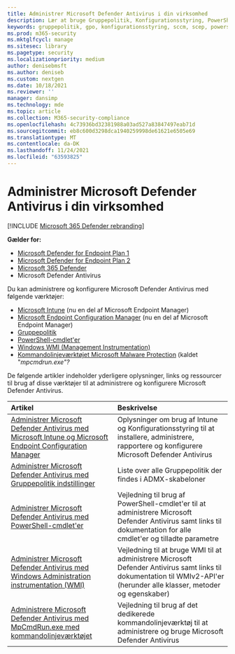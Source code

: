 ```yaml
---
title: Administrer Microsoft Defender Antivirus i din virksomhed
description: Lær at bruge Gruppepolitik, Konfigurationsstyring, PowerShell, WMI, Intune og kommandolinjen til at administrere Microsoft Defender AV
keywords: gruppepolitik, gpo, konfigurationsstyring, sccm, scep, powershell, wmi, intune, defender, antivirus, antimalware, sikkerhed, beskyttelse
ms.prod: m365-security
ms.mktglfcycl: manage
ms.sitesec: library
ms.pagetype: security
ms.localizationpriority: medium
author: denisebmsft
ms.author: deniseb
ms.custom: nextgen
ms.date: 10/18/2021
ms.reviewer: ''
manager: dansimp
ms.technology: mde
ms.topic: article
ms.collection: M365-security-compliance
ms.openlocfilehash: 4c73936bd32381988a03ad527a83847497eab71d
ms.sourcegitcommit: eb8c600d3298dca1940259998de61621e6505e69
ms.translationtype: MT
ms.contentlocale: da-DK
ms.lasthandoff: 11/24/2021
ms.locfileid: "63593825"
---
```

# <a name="manage-microsoft-defender-antivirus-in-your-business"></a>Administrer Microsoft Defender Antivirus i din virksomhed

[!INCLUDE [Microsoft 365 Defender rebranding](../../includes/microsoft-defender.md)]


**Gælder for:**

- [Microsoft Defender for Endpoint Plan 1](https://go.microsoft.com/fwlink/p/?linkid=2154037)
- [Microsoft Defender for Endpoint Plan 2](https://go.microsoft.com/fwlink/p/?linkid=2154037)
- [Microsoft 365 Defender](https://go.microsoft.com/fwlink/?linkid=2118804)
- Microsoft Defender Antivirus

Du kan administrere og konfigurere Microsoft Defender Antivirus med følgende værktøjer:

- [Microsoft Intune](/mem/intune/protect/endpoint-security-antivirus-policy) (nu en del af Microsoft Endpoint Manager)
- [Microsoft Endpoint Configuration Manager](/mem/configmgr/protect/deploy-use/endpoint-protection-configure) (nu en del af Microsoft Endpoint Manager)
- [Gruppepolitik](./use-group-policy-microsoft-defender-antivirus.md)
- [PowerShell-cmdlet'er](./use-powershell-cmdlets-microsoft-defender-antivirus.md)
- [Windows WMI (Management Instrumentation)](./use-wmi-microsoft-defender-antivirus.md)
- [Kommandolinjeværktøjet Microsoft Malware Protection](./command-line-arguments-microsoft-defender-antivirus.md) (kaldet "*mpcmdrun.exe"?*

De følgende artikler indeholder yderligere oplysninger, links og ressourcer til brug af disse værktøjer til at administrere og konfigurere Microsoft Defender Antivirus.

|Artikel|Beskrivelse|
|:---|:---|
|[Administrer Microsoft Defender Antivirus med Microsoft Intune og Microsoft Endpoint Configuration Manager](use-intune-config-manager-microsoft-defender-antivirus.md)|Oplysninger om brug af Intune og Konfigurationsstyring til at installere, administrere, rapportere og konfigurere Microsoft Defender Antivirus|
|[Administrer Microsoft Defender Antivirus med Gruppepolitik indstillinger](use-group-policy-microsoft-defender-antivirus.md)|Liste over alle Gruppepolitik der findes i ADMX-skabeloner|
|[Administrer Microsoft Defender Antivirus med PowerShell-cmdlet'er](use-powershell-cmdlets-microsoft-defender-antivirus.md)|Vejledning til brug af PowerShell-cmdlet'er til at administrere Microsoft Defender Antivirus samt links til dokumentation for alle cmdlet'er og tilladte parametre|
|[Administrer Microsoft Defender Antivirus med Windows Administration instrumentation (WMI)](use-wmi-microsoft-defender-antivirus.md)|Vejledning til at bruge WMI til at administrere Microsoft Defender Antivirus samt links til dokumentation til WMIv2-API'er (herunder alle klasser, metoder og egenskaber)|
|[Administrere Microsoft Defender Antivirus med MpCmdRun.exe med kommandolinjeværktøjet](command-line-arguments-microsoft-defender-antivirus.md)|Vejledning til brug af det dedikerede kommandolinjeværktøj til at administrere og bruge Microsoft Defender Antivirus|
